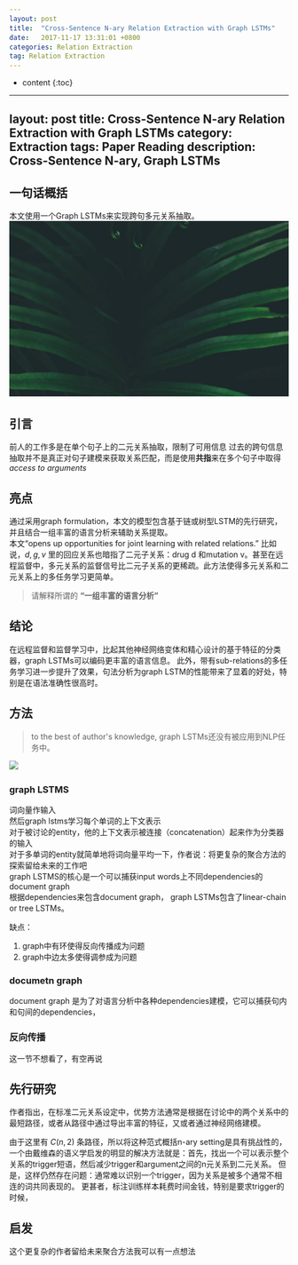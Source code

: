 ```yaml
---
layout: post
title:  "Cross-Sentence N-ary Relation Extraction with Graph LSTMs"
date:   2017-11-17 13:31:01 +0800
categories: Relation Extraction
tag: Relation Extraction
---
```


* content
{:toc}

---
layout: post
title: Cross-Sentence N-ary Relation Extraction with Graph LSTMs
category: Extraction
tags: Paper Reading
description: Cross-Sentence N-ary, Graph LSTMs
---

## 一句话概括
本文使用一个Graph LSTMs来实现跨句多元关系抽取。
![enter description here](https://raw.githubusercontent.com/ZhaoKangkang0572/imgbed/master/小书匠/1576148907035.png)

## 引言
前人的工作多是在单个句子上的二元关系抽取，限制了可用信息
过去的跨句信息抽取并不是真正对句子建模来获取关系匹配，而是使用**共指**来在多个句子中取得 *access to arguments*

## 亮点
通过采用graph  formulation，本文的模型包含基于链或树型LSTM的先行研究，并且结合一组丰富的语言分析来辅助关系提取。   
本文“opens up opportunities for joint learning with related relations.” 比如说，$d,g,v$ 里的回应关系也暗指了二元子关系：drug d 和mutation v。甚至在远程监督中，多元关系的监督信号比二元子关系的更稀疏。此方法使得多元关系和二元关系上的多任务学习更简单。
>请解释所谓的 **“一组丰富的语言分析”**

## 结论
在远程监督和监督学习中，比起其他神经网络变体和精心设计的基于特征的分类器，graph LSTMs可以编码更丰富的语言信息。
此外，带有sub-relations的多任务学习进一步提升了效果，句法分析为graph LSTM的性能带来了显着的好处，特别是在语法准确性很高时。



## 方法
> to the best of author's knowledge, graph LSTMs还没有被应用到NLP任务中。

![](../../graph/A-GENERAL-ARCHITECTURE-FOR-GRAPH-LSTMS.png)  
### graph LSTMS

词向量作输入   
然后graph lstms学习每个单词的上下文表示  
对于被讨论的entity，他的上下文表示被连接（concatenation）起来作为分类器的输入  
对于多单词的entity就简单地将词向量平均一下，作者说：将更复杂的聚合方法的探索留给未来的工作吧   
graph LSTMS的核心是一个可以捕获input words上不同dependencies的document graph  
根据dependencies来包含document graph， graph LSTMs包含了linear-chain or tree LSTMs。  

缺点：
1. graph中有环使得反向传播成为问题
2. graph中边太多使得调参成为问题

### documetn graph
document graph 是为了对语言分析中各种dependencies建模，它可以捕获句内和句间的dependencies，

### 反向传播
这一节不想看了，有空再说



## 先行研究
作者指出，在标准二元关系设定中，优势方法通常是根据在讨论中的两个关系中的最短路径，或者从路径中通过导出丰富的特征，又或者通过神经网络建模。

由于这里有 $C(n,2)$ 条路径，所以将这种范式概括n-ary setting是具有挑战性的，一个由戴维森的语义学启发的明显的解决方法就是：首先，找出一个可以表示整个关系的trigger短语，然后减少trigger和argument之间的n元关系到二元关系。
但是，这样仍然存在问题：通常难以识别一个trigger，因为关系是被多个通常不相连的词共同表现的。
更甚者，标注训练样本耗费时间金钱，特别是要求trigger的时候，

## 启发
 这个更复杂的作者留给未来聚合方法我可以有一点想法
